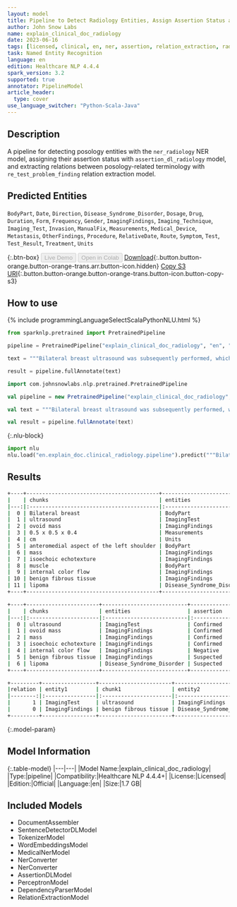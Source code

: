 ```yaml
---
layout: model
title: Pipeline to Detect Radiology Entities, Assign Assertion Status and Find Relations
author: John Snow Labs
name: explain_clinical_doc_radiology
date: 2023-06-16
tags: [licensed, clinical, en, ner, assertion, relation_extraction, radiology]
task: Named Entity Recognition
language: en
edition: Healthcare NLP 4.4.4
spark_version: 3.2
supported: true
annotator: PipelineModel
article_header:
  type: cover
use_language_switcher: "Python-Scala-Java"
---
```


## Description

A pipeline for detecting posology entities with the `ner_radiology` NER model, assigning their assertion status with `assertion_dl_radiology` model, and extracting relations between posology-related terminology with `re_test_problem_finding` relation extraction model.

## Predicted Entities

`BodyPart`, `Date`, `Direction`, `Disease_Syndrome_Disorder`, `Dosage`, `Drug`, `Duration`, `Form`, `Frequency`, `Gender`, `ImagingFindings`, `Imaging_Technique`, `Imaging_Test`, `Invasion`, `ManualFix`, `Measurements`, `Medical_Device`, `Metastasis`, `OtherFindings`, `Procedure`, `RelativeDate`, `Route`, `Symptom`, `Test`, `Test_Result`, `Treatment`, `Units`




{:.btn-box}
<button class="button button-orange" disabled>Live Demo</button>
<button class="button button-orange" disabled>Open in Colab</button>
[Download](https://s3.amazonaws.com/auxdata.johnsnowlabs.com/clinical/models/explain_clinical_doc_radiology_en_4.4.4_3.2_1686953352218.zip){:.button.button-orange.button-orange-trans.arr.button-icon.hidden}
[Copy S3 URI](s3://auxdata.johnsnowlabs.com/clinical/models/explain_clinical_doc_radiology_en_4.4.4_3.2_1686953352218.zip){:.button.button-orange.button-orange-trans.button-icon.button-copy-s3}

## How to use

<div class="tabs-box" markdown="1">
{% include programmingLanguageSelectScalaPythonNLU.html %}

```python
from sparknlp.pretrained import PretrainedPipeline

pipeline = PretrainedPipeline("explain_clinical_doc_radiology", "en", "clinical/models")

text = """Bilateral breast ultrasound was subsequently performed, which demonstrated an ovoid mass measuring approximately 0.5 x 0.5 x 0.4 cm in diameter located within the anteromedial aspect of the left shoulder. This mass demonstrates isoechoic echotexture to the adjacent muscle, with no evidence of internal color flow. This may represent benign fibrous tissue or a lipoma."""

result = pipeline.fullAnnotate(text)
```
```scala
import com.johnsnowlabs.nlp.pretrained.PretrainedPipeline

val pipeline = new PretrainedPipeline("explain_clinical_doc_radiology", "en", "clinical/models")

val text = """Bilateral breast ultrasound was subsequently performed, which demonstrated an ovoid mass measuring approximately 0.5 x 0.5 x 0.4 cm in diameter located within the anteromedial aspect of the left shoulder. This mass demonstrates isoechoic echotexture to the adjacent muscle, with no evidence of internal color flow. This may represent benign fibrous tissue or a lipoma."""

val result = pipeline.fullAnnotate(text)
```


{:.nlu-block}
```python
import nlu
nlu.load("en.explain_doc.clinical_radiology.pipeline").predict("""Bilateral breast ultrasound was subsequently performed, which demonstrated an ovoid mass measuring approximately 0.5 x 0.5 x 0.4 cm in diameter located within the anteromedial aspect of the left shoulder. This mass demonstrates isoechoic echotexture to the adjacent muscle, with no evidence of internal color flow. This may represent benign fibrous tissue or a lipoma.""")
```

</div>



## Results

```bash
+----+------------------------------------------+---------------------------+
|    | chunks                                   | entities                  |
|---:|:-----------------------------------------|:--------------------------|
|  0 | Bilateral breast                         | BodyPart                  |
|  1 | ultrasound                               | ImagingTest               |
|  2 | ovoid mass                               | ImagingFindings           |
|  3 | 0.5 x 0.5 x 0.4                          | Measurements              |
|  4 | cm                                       | Units                     |
|  5 | anteromedial aspect of the left shoulder | BodyPart                  |
|  6 | mass                                     | ImagingFindings           |
|  7 | isoechoic echotexture                    | ImagingFindings           |
|  8 | muscle                                   | BodyPart                  |
|  9 | internal color flow                      | ImagingFindings           |
| 10 | benign fibrous tissue                    | ImagingFindings           |
| 11 | lipoma                                   | Disease_Syndrome_Disorder |
+----+------------------------------------------+---------------------------+

+----+-----------------------+---------------------------+-------------+
|    | chunks                | entities                  | assertion   |
|---:|:----------------------|:--------------------------|:------------|
|  0 | ultrasound            | ImagingTest               | Confirmed   |
|  1 | ovoid mass            | ImagingFindings           | Confirmed   |
|  2 | mass                  | ImagingFindings           | Confirmed   |
|  3 | isoechoic echotexture | ImagingFindings           | Confirmed   |
|  4 | internal color flow   | ImagingFindings           | Negative    |
|  5 | benign fibrous tissue | ImagingFindings           | Suspected   |
|  6 | lipoma                | Disease_Syndrome_Disorder | Suspected   |
+----+-----------------------+---------------------------+-------------+

+---------+-----------------+-----------------------+---------------------------+------------+
|relation | entity1         | chunk1                | entity2                   | chunk2     |
|--------:|:----------------|:----------------------|:--------------------------|:-----------|
|       1 | ImagingTest     | ultrasound            | ImagingFindings           | ovoid mass |
|       0 | ImagingFindings | benign fibrous tissue | Disease_Syndrome_Disorder | lipoma     |
+---------+-----------------+-----------------------+---------------------------+------------+
```

{:.model-param}
## Model Information

{:.table-model}
|---|---|
|Model Name:|explain_clinical_doc_radiology|
|Type:|pipeline|
|Compatibility:|Healthcare NLP 4.4.4+|
|License:|Licensed|
|Edition:|Official|
|Language:|en|
|Size:|1.7 GB|

## Included Models

- DocumentAssembler
- SentenceDetectorDLModel
- TokenizerModel
- WordEmbeddingsModel
- MedicalNerModel
- NerConverter
- NerConverter
- AssertionDLModel
- PerceptronModel
- DependencyParserModel
- RelationExtractionModel